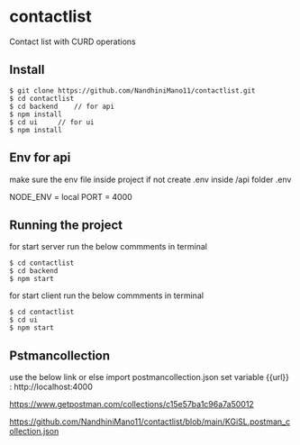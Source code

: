 # contactlist
Contact list with CURD operations

## Install

    $ git clone https://github.com/NandhiniMano11/contactlist.git
    $ cd contactlist 
    $ cd backend    // for api 
    $ npm install
    $ cd ui     // for ui
    $ npm install
    
## Env for api 
make sure the env file inside project if not create .env inside /api folder
.env  

NODE_ENV = local
PORT = 4000 

## Running the project
for start server run the below commments in terminal 
    
    $ cd contactlist 
    $ cd backend 
    $ npm start
    
for start client run the below commments in terminal 
    
    $ cd contactlist 
    $ cd ui 
    $ npm start


## Pstmancollection
 use the below link or else import postmancollection.json 
 set variable {{url}} : http://localhost:4000

https://www.getpostman.com/collections/c15e57ba1c96a7a50012

https://github.com/NandhiniMano11/contactlist/blob/main/KGiSL.postman_collection.json
